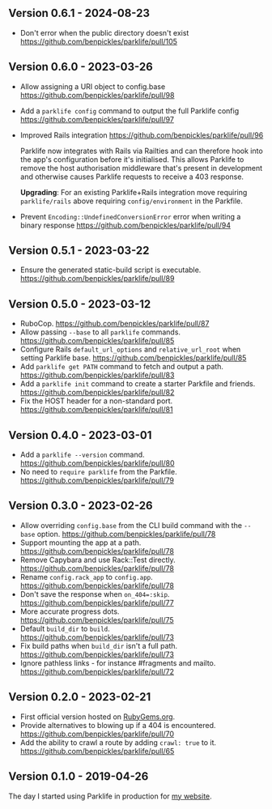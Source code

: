 ## Version 0.6.1 - 2024-08-23

- Don't error when the public directory doesn't exist <https://github.com/benpickles/parklife/pull/105>

## Version 0.6.0 - 2023-03-26

- Allow assigning a URI object to config.base <https://github.com/benpickles/parklife/pull/98>

- Add a `parklife config` command to output the full Parklife config <https://github.com/benpickles/parklife/pull/97>

- Improved Rails integration <https://github.com/benpickles/parklife/pull/96>

  Parklife now integrates with Rails via Railties and can therefore hook into the app's configuration before it's initialised. This allows Parklife to remove the host authorisation middleware that's present in development and otherwise causes Parklife requests to receive a 403 response.

  **Upgrading**: For an existing Parklife+Rails integration move requiring `parklife/rails` above requiring `config/environment` in the Parkfile.

- Prevent `Encoding::UndefinedConversionError` error when writing a binary response <https://github.com/benpickles/parklife/pull/94>

## Version 0.5.1 - 2023-03-22

- Ensure the generated static-build script is executable. <https://github.com/benpickles/parklife/pull/89>

## Version 0.5.0 - 2023-03-12

- RuboCop. <https://github.com/benpickles/parklife/pull/87>
- Allow passing `--base` to all `parklife` commands. <https://github.com/benpickles/parklife/pull/85>
- Configure Rails `default_url_options` and `relative_url_root` when setting Parklife base. <https://github.com/benpickles/parklife/pull/85>
- Add `parklife get PATH` command to fetch and output a path. <https://github.com/benpickles/parklife/pull/83>
- Add a `parklife init` command to create a starter Parkfile and friends. <https://github.com/benpickles/parklife/pull/82>
- Fix the HOST header for a non-standard port. <https://github.com/benpickles/parklife/pull/81>

## Version 0.4.0 - 2023-03-01

- Add a `parklife --version` command. <https://github.com/benpickles/parklife/pull/80>
- No need to `require parklife` from the Parkfile. <https://github.com/benpickles/parklife/pull/79>

## Version 0.3.0 - 2023-02-26

- Allow overriding `config.base` from the CLI build command with the `--base` option. <https://github.com/benpickles/parklife/pull/78>
- Support mounting the app at a path. <https://github.com/benpickles/parklife/pull/78>
- Remove Capybara and use Rack::Test directly. <https://github.com/benpickles/parklife/pull/78>
- Rename `config.rack_app` to `config.app`. <https://github.com/benpickles/parklife/pull/78>
- Don't save the response when `on_404=:skip`. <https://github.com/benpickles/parklife/pull/77>
- More accurate progress dots. <https://github.com/benpickles/parklife/pull/75>
- Default `build_dir` to `build`. <https://github.com/benpickles/parklife/pull/73>
- Fix build paths when `build_dir` isn't a full path. <https://github.com/benpickles/parklife/pull/73>
- Ignore pathless links - for instance #fragments and mailto. <https://github.com/benpickles/parklife/pull/72>

## Version 0.2.0 - 2023-02-21

- First official version hosted on [RubyGems.org](https://rubygems.org/gems/parklife).
- Provide alternatives to blowing up if a 404 is encountered. <https://github.com/benpickles/parklife/pull/70>
- Add the ability to crawl a route by adding `crawl: true` to it. <https://github.com/benpickles/parklife/pull/65>

## Version 0.1.0 - 2019-04-26

The day I started using Parklife in production for [my website](https://www.benpickles.com).
